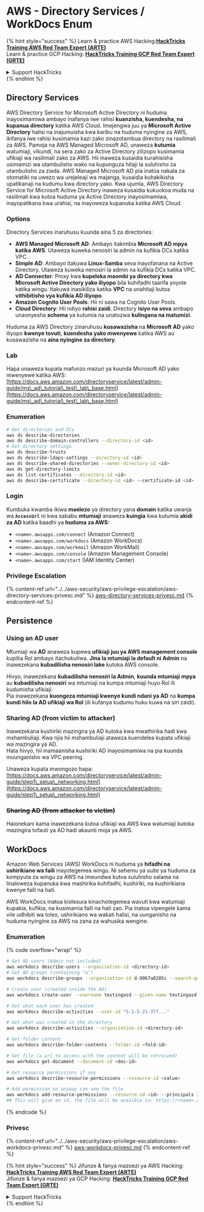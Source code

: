 # AWS - Directory Services / WorkDocs Enum

{% hint style="success" %}
Learn & practice AWS Hacking:<img src="/.gitbook/assets/image.png" alt="" data-size="line">[**HackTricks Training AWS Red Team Expert (ARTE)**](https://training.hacktricks.xyz/courses/arte)<img src="/.gitbook/assets/image.png" alt="" data-size="line">\
Learn & practice GCP Hacking: <img src="/.gitbook/assets/image (2).png" alt="" data-size="line">[**HackTricks Training GCP Red Team Expert (GRTE)**<img src="/.gitbook/assets/image (2).png" alt="" data-size="line">](https://training.hacktricks.xyz/courses/grte)

<details>

<summary>Support HackTricks</summary>

* Check the [**subscription plans**](https://github.com/sponsors/carlospolop)!
* **Join the** 💬 [**Discord group**](https://discord.gg/hRep4RUj7f) or the [**telegram group**](https://t.me/peass) or **follow** us on **Twitter** 🐦 [**@hacktricks\_live**](https://twitter.com/hacktricks\_live)**.**
* **Share hacking tricks by submitting PRs to the** [**HackTricks**](https://github.com/carlospolop/hacktricks) and [**HackTricks Cloud**](https://github.com/carlospolop/hacktricks-cloud) github repos.

</details>
{% endhint %}

## Directory Services

AWS Directory Service for Microsoft Active Directory ni huduma inayosimamiwa ambayo inafanya iwe rahisi **kuanzisha, kuendesha, na kupanua directory** katika AWS Cloud. Imejengwa juu ya **Microsoft Active Directory** halisi na inajumuisha kwa karibu na huduma nyingine za AWS, ikifanya iwe rahisi kusimamia kazi zako zinazotambua directory na rasilimali za AWS. Pamoja na AWS Managed Microsoft AD, unaweza **kutumia** watumiaji, vikundi, na sera zako za Active Directory zilizopo kusimamia ufikiaji wa rasilimali zako za AWS. Hii inaweza kusaidia kurahisisha usimamizi wa utambulisho wako na kupunguza hitaji la suluhisho za utambulisho za ziada. AWS Managed Microsoft AD pia inatoa nakala za otomatiki na uwezo wa urejeleaji wa majanga, kusaidia kuhakikisha upatikanaji na kudumu kwa directory yako. Kwa ujumla, AWS Directory Service for Microsoft Active Directory inaweza kusaidia kukuokoa muda na rasilimali kwa kutoa huduma ya Active Directory inayosimamiwa, inayopatikana kwa urahisi, na inayoweza kupanuka katika AWS Cloud.

### Options

Directory Services inaruhusu kuunda aina 5 za directories:

* **AWS Managed Microsoft AD**: Ambayo itakimbia **Microsoft AD mpya katika AWS**. Utaweza kuweka nenosiri la admin na kufikia DCs katika VPC.
* **Simple AD**: Ambayo itakuwa **Linux-Samba** seva inayofanana na Active Directory. Utaweza kuweka nenosiri la admin na kufikia DCs katika VPC.
* **AD Connector**: Proxy kwa **kupeleka maombi ya directory kwa Microsoft Active Directory yako iliyopo** bila kuhifadhi taarifa yoyote katika wingu. Itakuwa inasikiliza katika **VPC** na unahitaji kutoa **vithibitisho vya kufikia AD iliyopo**.
* **Amazon Cognito User Pools**: Hii ni sawa na Cognito User Pools.
* **Cloud Directory**: Hii ndiyo **rahisi zaidi**. Directory **isiyo na seva** ambapo unaonyesha **schema** ya kutumia na unatozwa **kulingana na matumizi**.

Huduma za AWS Directory zinaruhusu **kusawazisha** na **Microsoft AD** yako iliyopo **kwenye tovuti**, **kuendesha yako mwenyewe** katika AWS au kusawazisha na **aina nyingine za directory**.

### Lab

Hapa unaweza kupata mafunzo mazuri ya kuunda Microsoft AD yako mwenyewe katika AWS: [https://docs.aws.amazon.com/directoryservice/latest/admin-guide/ms\_ad\_tutorial\_test\_lab\_base.html](https://docs.aws.amazon.com/directoryservice/latest/admin-guide/ms\_ad\_tutorial\_test\_lab\_base.html)

### Enumeration
```bash
# Get directories and DCs
aws ds describe-directories
aws ds describe-domain-controllers --directory-id <id>
# Get directory settings
aws ds describe-trusts
aws ds describe-ldaps-settings --directory-id <id>
aws ds describe-shared-directories --owner-directory-id <id>
aws ds get-directory-limits
aws ds list-certificates --directory-id <id>
aws ds describe-certificate --directory-id <id> --certificate-id <id>
```
### Login

Kumbuka kwamba ikiwa **maelezo** ya directory yana **domain** katika uwanja wa **`AccessUrl`** ni kwa sababu **mtumiaji** anaweza **kuingia** kwa kutumia **akidi za AD** katika baadhi ya **huduma za AWS:**

* `<name>.awsapps.com/connect` (Amazon Connect)
* `<name>.awsapps.com/workdocs` (Amazon WorkDocs)
* `<name>.awsapps.com/workmail` (Amazon WorkMail)
* `<name>.awsapps.com/console` (Amazon Management Console)
* `<name>.awsapps.com/start` (IAM Identity Center)

### Privilege Escalation

{% content-ref url="../../aws-security/aws-privilege-escalation/aws-directory-services-privesc.md" %}
[aws-directory-services-privesc.md](../../aws-security/aws-privilege-escalation/aws-directory-services-privesc.md)
{% endcontent-ref %}

## Persistence

### Using an AD user

Mtumiaji wa **AD** anaweza kupewa **ufikiaji juu ya AWS management console** kupitia Rol ambayo itachukuliwa. **Jina la mtumiaji la default ni Admin** na inawezekana **kubadilisha nenosiri lake** kutoka AWS console.

Hivyo, inawezekana **kubadilisha nenosiri la Admin**, **kuunda mtumiaji mpya** au **kubadilisha nenosiri** wa mtumiaji na kumpa mtumiaji huyo Rol ili kudumisha ufikiaji.\
Pia inawezekana **kuongeza mtumiaji kwenye kundi ndani ya AD** na **kumpa kundi hilo la AD ufikiaji wa Rol** (ili kufanya kudumu huku kuwa na siri zaidi).

### Sharing AD (from victim to attacker)

Inawezekana kushiriki mazingira ya AD kutoka kwa mwathirika hadi kwa mshambuliaji. Kwa njia hii mshambuliaji ataweza kuendelea kupata ufikiaji wa mazingira ya AD.\
Hata hivyo, hii inamaanisha kushiriki AD inayosimamiwa na pia kuunda muunganisho wa VPC peering.

Unaweza kupata mwongozo hapa: [https://docs.aws.amazon.com/directoryservice/latest/admin-guide/step1\_setup\_networking.html](https://docs.aws.amazon.com/directoryservice/latest/admin-guide/step1\_setup\_networking.html)

### ~~Sharing AD (from attacker to victim)~~

Haionekani kama inawezekana kutoa ufikiaji wa AWS kwa watumiaji kutoka mazingira tofauti ya AD hadi akaunti moja ya AWS.

## WorkDocs

Amazon Web Services (AWS) WorkDocs ni huduma ya **hifadhi na ushirikiano wa faili** inayotegemea wingu. Ni sehemu ya suite ya huduma za kompyuta za wingu za AWS na imeundwa kutoa suluhisho salama na linaloweza kupanuka kwa mashirika kuhifadhi, kushiriki, na kushirikiana kwenye faili na hati.

AWS WorkDocs inatoa kiolesura kinachotegemea wavuti kwa watumiaji kupakia, kufikia, na kusimamia faili na hati zao. Pia inatoa vipengele kama vile udhibiti wa toleo, ushirikiano wa wakati halisi, na uunganisho na huduma nyingine za AWS na zana za wahusika wengine.

### Enumeration

{% code overflow="wrap" %}
```bash
# Get AD users (Admin not included)
aws workdocs describe-users --organization-id <directory-id>
# Get AD groups (containing "a")
aws workdocs describe-groups --organization-id d-9067a0285c --search-query a

# Create user (created inside the AD)
aws workdocs create-user --username testingasd --given-name testingasd --surname testingasd --password <password> --email-address name@directory.domain --organization-id <directory-id>

# Get what each user has created
aws workdocs describe-activities --user-id "S-1-5-21-377..."

# Get what was created in the directory
aws workdocs describe-activities --organization-id <directory-id>

# Get folder content
aws workdocs describe-folder-contents --folder-id <fold-id>

# Get file (a url to access with the content will be retreived)
aws workdocs get-document --document-id <doc-id>

# Get resource permissions if any
aws workdocs describe-resource-permissions --resource-id <value>

# Add permission so anyway can see the file
aws workdocs add-resource-permissions --resource-id <id> --principals Id=anonymous,Type=ANONYMOUS,Role=VIEWER
## This will give an id, the file will be acesible in: https://<name>.awsapps.com/workdocs/index.html#/share/document/<id>
```
{% endcode %}

### Privesc

{% content-ref url="../../aws-security/aws-privilege-escalation/aws-workdocs-privesc.md" %}
[aws-workdocs-privesc.md](../../aws-security/aws-privilege-escalation/aws-workdocs-privesc.md)
{% endcontent-ref %}

{% hint style="success" %}
Jifunze & fanya mazoezi ya AWS Hacking:<img src="/.gitbook/assets/image.png" alt="" data-size="line">[**HackTricks Training AWS Red Team Expert (ARTE)**](https://training.hacktricks.xyz/courses/arte)<img src="/.gitbook/assets/image.png" alt="" data-size="line">\
Jifunze & fanya mazoezi ya GCP Hacking: <img src="/.gitbook/assets/image (2).png" alt="" data-size="line">[**HackTricks Training GCP Red Team Expert (GRTE)**<img src="/.gitbook/assets/image (2).png" alt="" data-size="line">](https://training.hacktricks.xyz/courses/grte)

<details>

<summary>Support HackTricks</summary>

* Angalia [**mpango wa usajili**](https://github.com/sponsors/carlospolop)!
* **Jiunge na** 💬 [**kikundi cha Discord**](https://discord.gg/hRep4RUj7f) au [**kikundi cha telegram**](https://t.me/peass) au **fuata** sisi kwenye **Twitter** 🐦 [**@hacktricks\_live**](https://twitter.com/hacktricks\_live)**.**
* **Shiriki mbinu za hacking kwa kuwasilisha PRs kwa** [**HackTricks**](https://github.com/carlospolop/hacktricks) na [**HackTricks Cloud**](https://github.com/carlospolop/hacktricks-cloud) repos za github.

</details>
{% endhint %}
